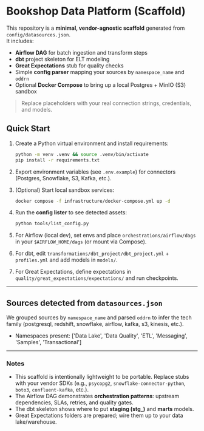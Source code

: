 # Bookshop Data Platform (Scaffold)

This repository is a **minimal, vendor-agnostic scaffold** generated from `config/datasources.json`.  
It includes:
- **Airflow DAG** for batch ingestion and transform steps
- **dbt** project skeleton for ELT modeling
- **Great Expectations** stub for quality checks
- Simple **config parser** mapping your sources by `namespace_name` and `oddrn`
- Optional **Docker Compose** to bring up a local Postgres + MinIO (S3) sandbox

> Replace placeholders with your real connection strings, credentials, and models.

## Quick Start

1. Create a Python virtual environment and install requirements:
   ```bash
   python -m venv .venv && source .venv/bin/activate
   pip install -r requirements.txt
   ```

2. Export environment variables (see `.env.example`) for connectors (Postgres, Snowflake, S3, Kafka, etc.).

3. (Optional) Start local sandbox services:
   ```bash
   docker compose -f infrastructure/docker-compose.yml up -d
   ```

4. Run the **config lister** to see detected assets:
   ```bash
   python tools/list_config.py
   ```

5. For Airflow (local dev), set envs and place `orchestrations/airflow/dags` in your `$AIRFLOW_HOME/dags` (or mount via Compose).

6. For dbt, edit `transformations/dbt_project/dbt_project.yml` + `profiles.yml` and add models in `models/`.

7. For Great Expectations, define expectations in `quality/great_expectations/expectations/` and run checkpoints.

---

## Sources detected from `datasources.json`
We grouped sources by `namespace_name` and parsed `oddrn` to infer the tech family (postgresql, redshift, snowflake, airflow, kafka, s3, kinesis, etc.).

- Namespaces present: ['Data Lake', 'Data Quality', 'ETL', 'Messaging', 'Samples', 'Transactional']

---

### Notes
- This scaffold is intentionally lightweight to be portable. Replace stubs with your vendor SDKs (e.g., `psycopg2`, `snowflake-connector-python`, `boto3`, `confluent-kafka`, etc.).
- The Airflow DAG demonstrates **orchestration patterns**: upstream dependencies, SLAs, retries, and quality gates.
- The dbt skeleton shows where to put **staging (stg_)** and **marts** models.
- Great Expectations folders are prepared; wire them up to your data lake/warehouse.
